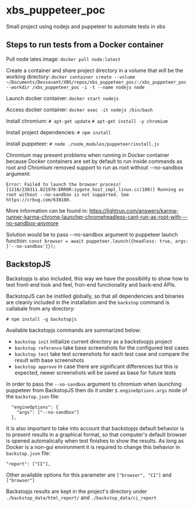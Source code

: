 # xbs_puppeteer_poc
Small project using nodejs and puppeteer to automate tests in xbs

## Steps to run tests from a Docker container

Pull node lates image: `docker pull node:latest`

Create a container and share project directory in a volume that will be the working directory:
`docker container create --volume ~/Documents/Devsavant/XBS/repos/xbs_puppeteer_poc/:/xbs_puppeteer_poc --workdir /xbs_puppeteer_poc -i -t --name nodejs node`

Launch docker container: `docker start nodejs`

Access docker container: `docker exec -it nodejs /bin/bash`

Install chromium:
`# apt-get update`
`# apt-get install -y chromium`

Install project dependencies:
`# npm install`

Install puppeteer:
`# node ./node_modules/puppeteer/install.js`

Chromium may present problems when running in Docker container because Docker containers are set by default to run inside commands as root and Chromium removed support to run as root without --no-sandbox argument:

```
Error: Failed to launch the browser process!
[1216/230311.821970:ERROR:zygote_host_impl_linux.cc(100)] Running as root without --no-sandbox is not supported. See https://crbug.com/638180.
```

More information can be found in: https://lightrun.com/answers/karma-runner-karma-chrome-launcher-chromeheadless-cant-run-as-root-with---no-sandbox-anymore

Solution would be to pass --no-sandbox argument to puppeteer launch function:
`const browser = await puppeteer.launch({headless: true, args:['--no-sandbox']});`

## BackstopJS

Backstopjs is also included, this way we have the possibility to show how to test front-end look and feel, fron-end functionality and back-end APIs.

BackstopJS can be instlled globally, so that all dependencies and binaries are cleanly included in the installation and the `backstop` command is callabale from any directory:

`# npm install -g backstopjs`

Available backstopjs commands are summarized below:
- `backstop init` initialize current directory as a backstoopjs project
- `backstop reference` take base screenshots for the configured test cases
- `backstop test` take test screenshots for each test case and compare the result with base screenshots
- `backstop approve` in case there are significant differences but this is expected, newer screenshots will be saved as base for future tests

In order to pass the `--no-sandbox` argument to chromium when launching puppeteer from BackstopJS then do it under `$.engineOptions.args` node of the `backstop.json` file:

```
  "engineOptions": {
    "args": ["--no-sandbox"]
  },
```

It is also important to take into account that backstopjs default behavior is to present results in a graphical format, so that computer's default browser is opened automatically when test finishes to show the results. As long as Docker is a non-gui environment it is required to change this behavior in `backstop.json` file:

```
"report": ["CI"],
```

Other available options for this parameter are `["browser", "CI"]` and `["browser"]`

Backstopjs results are kept in the project's directory under `./backstop_data/html_report/` and `./backstop_data/ci_report`